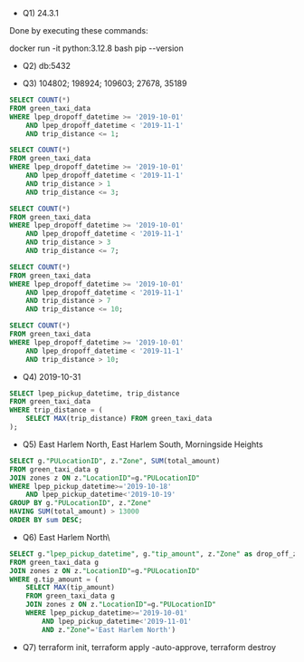 - Q1) 24.3.1

Done by executing these commands:

docker run -it python:3.12.8 bash
pip --version


- Q2) db:5432

- Q3) 104802; 198924; 109603; 27678, 35189

``` sql
SELECT COUNT(*)
FROM green_taxi_data
WHERE lpep_dropoff_datetime >= '2019-10-01'
	AND lpep_dropoff_datetime < '2019-11-1'
	AND trip_distance <= 1;

SELECT COUNT(*)
FROM green_taxi_data
WHERE lpep_dropoff_datetime >= '2019-10-01'
	AND lpep_dropoff_datetime < '2019-11-1'
	AND trip_distance > 1
	AND trip_distance <= 3;

SELECT COUNT(*)
FROM green_taxi_data
WHERE lpep_dropoff_datetime >= '2019-10-01'
	AND lpep_dropoff_datetime < '2019-11-1'
	AND trip_distance > 3
	AND trip_distance <= 7;

SELECT COUNT(*)
FROM green_taxi_data
WHERE lpep_dropoff_datetime >= '2019-10-01'
	AND lpep_dropoff_datetime < '2019-11-1'
	AND trip_distance > 7
	AND trip_distance <= 10;

SELECT COUNT(*)
FROM green_taxi_data
WHERE lpep_dropoff_datetime >= '2019-10-01'
	AND lpep_dropoff_datetime < '2019-11-1'
	AND trip_distance > 10;
```
- Q4) 2019-10-31
``` sql
SELECT lpep_pickup_datetime, trip_distance
FROM green_taxi_data
WHERE trip_distance = (
    SELECT MAX(trip_distance) FROM green_taxi_data
);
```
- Q5) East Harlem North, East Harlem South, Morningside Heights
``` sql
SELECT g."PULocationID", z."Zone", SUM(total_amount)
FROM green_taxi_data g
JOIN zones z ON z."LocationID"=g."PULocationID"
WHERE lpep_pickup_datetime>='2019-10-18' 
	AND lpep_pickup_datetime<'2019-10-19'
GROUP BY g."PULocationID", z."Zone"
HAVING SUM(total_amount) > 13000
ORDER BY sum DESC;
```
- Q6) East Harlem North\
``` sql
SELECT g."lpep_pickup_datetime", g."tip_amount", z."Zone" as drop_off_zone
FROM green_taxi_data g
JOIN zones z ON z."LocationID"=g."PULocationID"
WHERE g.tip_amount = (
	SELECT MAX(tip_amount)
	FROM green_taxi_data g
	JOIN zones z ON z."LocationID"=g."PULocationID"
	WHERE lpep_pickup_datetime>='2019-10-01' 
		AND lpep_pickup_datetime<'2019-11-01'
		AND z."Zone"='East Harlem North')  
```
- Q7) terraform init, terraform apply -auto-approve, terraform destroy
